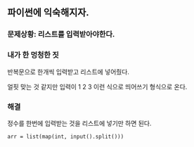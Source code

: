 ## 파이썬에 익숙해지자.

### 문제상황: 리스트를 입력받아야한다.

### 내가 한 멍청한 짓

반복문으로 한개씩 입력받고 리스트에 넣어줬다.

얼핏 맞는 것 같지만 입력이 1 2 3 이런 식으로 띄어쓰기 형식으로 온다.

### 해결

정수를 한번에 입력받는 것을 리스트에 넣기만 하면 된다.

    arr = list(map(int, input().split()))

    